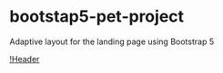 # bootstap5-pet-project
Adaptive layout for the landing page using Bootstrap 5

[!Header](https://github.com/romanmaha/bootstap5-pet-project/blob/main/img/Animation2.gif)
